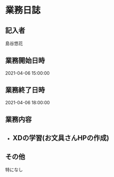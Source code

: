 # 業務日誌

## 記入者

島谷悠花

## 業務開始日時

2021-04-06 15:00:00

## 業務終了日時

2021-04-06 18:00:00

## 業務内容

- XDの学習(お文具さんHPの作成)
	- 

## その他

特になし